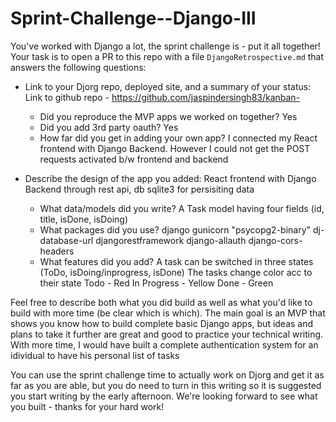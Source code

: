 # Sprint-Challenge--Django-III

You've worked with Django a lot, the sprint challenge is - put it all together!
Your task is to open a PR to this repo with a file `DjangoRetrospective.md` that
answers the following questions:

- Link to your Djorg repo, deployed site, and a summary of your status:
Link to github repo - https://github.com/jaspindersingh83/kanban-
    - Did you reproduce the MVP apps we worked on together?
    Yes
    - Did you add 3rd party oauth?
    Yes
    - How far did you get in adding your own app?
    I connected my React frontend with Django Backend. However I could not get the POST requests activated b/w frontend and backend
- Describe the design of the app you added:
    React frontend with Django Backend through rest api, db sqlite3 for persisiting data

    - What data/models did you write?
    A Task model having four fields (id, title, isDone, isDoing)
    - What packages did you use?
    django
    gunicorn
    "psycopg2-binary"
    dj-database-url
    djangorestframework
    django-allauth
    django-cors-headers
    - What features did you add?
    A task can be switched in three states (ToDo, isDoing/inprogress, isDone)
    The tasks change color acc to their state
    Todo - Red 
    In Progress - Yellow
    Done - Green

Feel free to describe both what you did build as well as what you'd like to
build with more time (be clear which is which). The main goal is an MVP that
shows you know how to build complete basic Django apps, but ideas and plans to
take it further are great and good to practice your technical writing.
With more time, I would have built a complete authentication system for an idividual to have his personal list of tasks

You can use the sprint challenge time to actually work on Djorg and get it as
far as you are able, but you do need to turn in this writing so it is suggested
you start writing by the early afternoon. We're looking forward to see what you
built - thanks for your hard work!
